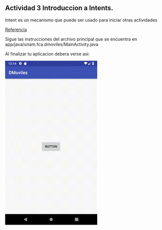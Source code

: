 ## Actividad 3 Introduccion a Intents.

Intent es un mecanismo que puede ser usado para iniciar otras actividades

[Referencia](https://developer.android.com/training/basics/firstapp/starting-activity)

Sigue las instrucciones del archivo principal que se encuentra en app/java/unam.fca.dmoviles/MainActivity.java

Al finalizar tu aplicacion debera verse asi:

<img src="https://github.com/tiempor3al/recursos_fca_dispositivos_moviles/blob/master/images/actividad_3.gif" width="300">